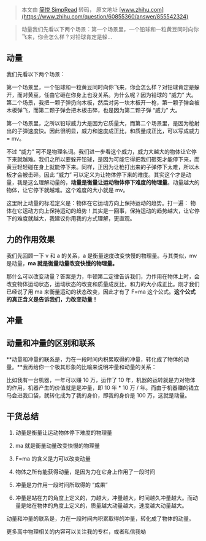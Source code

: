 > 本文由 [简悦 SimpRead](http://ksria.com/simpread/) 转码， 原文地址 [www.zhihu.com](https://www.zhihu.com/question/60855360/answer/855542324)

> 动量我们先看以下两个场景：第一个场景里，一个铅球和一粒黄豆同时向你飞来，你会怎么样？对铅球肯定是躲…

动量
--

我们先看以下两个场景：

第一个场景里，一个铅球和一粒黄豆同时向你飞来，你会怎么样？对铅球肯定是躲开，而对黄豆，任由它砸在你身上也没关系。为什么呢？因为铅球的 “威力” 大。第二个场景，我把一颗子弹扔向木板，然后对另一块木板开一枪，第一颗子弹会被木板弹飞，而第二颗子弹会把木板击碎，也是因为第二颗子弹 “威力” 大。

第一个场景里，之所以铅球威力大是因为它质量大，而第二个场景里，是因为枪射出的子弹速度快。因此很明显，威力和速度成正比，和质量成正比，可以写成威力 = mv。

不过 “威力” 可不是物理名词。我们进一步看这个威力，威力大越大的物体让它停下来就越难。我们之所以要躲开铅球，是因为可能它得把我们砸死才能停下来，而黄豆轻轻碰在身上就能停下来。同样，正因为让枪打出来的子弹停下太难，所以木板才会被击碎。因此 “威力” 可以定义为让物体停下来的难度。其实这个才是动量，我是这么理解动量的，**动量是衡量让运动物体停下难度的物理量**。动量越大的物体，让它停下就越难。这个难度的大小就是 mv。

这里附上动量的标准定义是：物体在它运动方向上保持运动的趋势。打一遍： 物体在它运动方向上保持运动的趋势！其实是一回事，保持运动的趋势越大，让它停下的难度就越大，我建议你用我的方式理解，更直观。

力的作用效果
------

我们先回顾一下 v 和 a 的关系，a 是衡量速度改变快慢的物理量。与其类似，mv 是动量，**ma 就是衡量动量改变快慢的物理量。**

那什么可以改变动量？答案是力，牛顿第二定律告诉我们，力作用在物体上时，会改变物体运动状态，运动状态的改变和质量成反比，和力的大小成正比。刚才我们已经说了用 ma 来衡量运动的状态改变，因此才有了 F=ma 这个公式。**这个公式的真正含义是告诉我们，力改变动量！**

冲量
--

**动量和冲量的区别和联系**
---------------

**动量和冲量的联系是，力在一段时间内积累取得的冲量，转化成了物体的动量。**我再给你一个极其形象的比喻来说明冲量和动量的关系：

比如我有一台机器，一年可以赚 10 万，运作了 10 年，机器的运转就是力对物体的作用，机器产生的价值就是是冲量，即 10 年 * 10 万 / 年。而由于机器赚的钱立马会进我口袋，就转化成为了我的身价，即我的身价是 100 万，这就是动量。

干货总结
----

1. 动量是衡量让运动物体停下难度的物理量

2. ma 就是衡量动量改变快慢的物理量

3. F=ma 的含义是力可以改变动量

4. 物体之所有能获得动量，是因为力在它身上作用了一段时间

5. 冲量是力作用一段时间所取得的 “成果”

6. 冲量是站在力的角度上定义的，力越大，冲量越大，时间越久冲量越大。而动量是站在物体的角度上定义的，质量越大动量越大，速度越大动量越大。

动量和冲量的联系是，力在一段时间内积累取得的冲量，转化成了物体的动量。

更多高中物理相关的内容可以关注我的专栏，或者私信我呦